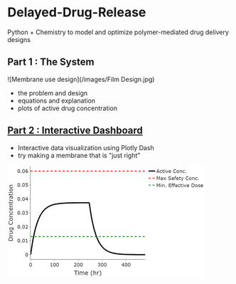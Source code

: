 # Delayed-Drug-Release
Python + Chemistry to model and optimize polymer-mediated drug delivery designs

## Part 1 : The System
![Membrane use design](/images/Film Design.jpg)
* the problem and design
* equations and explanation
* plots of active drug concentration

## [Part 2 : Interactive Dashboard](https://delayed-drug-release-app.onrender.com)
* Interactive data visualization using Plotly Dash
* try making a membrane that is "just right"

![Example plot](/images/example_plot.png)
